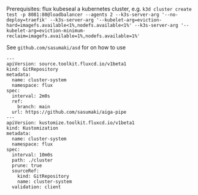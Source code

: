 Prerequisites:
  flux
  kubeseal
  a kubernetes cluster, e.g. `k3d cluster create test -p 8081:80@loadbalancer --agents 2 --k3s-server-arg '--no-deploy=traefik' --k3s-server-arg '--kubelet-arg=eviction-hard=imagefs.available<1%,nodefs.available<1%' --k3s-server-arg '--kubelet-arg=eviction-minimum-reclaim=imagefs.available=1%,nodefs.available=1%'`

See `github.com/sasumaki/asd` for on how to use


```
---
apiVersion: source.toolkit.fluxcd.io/v1beta1
kind: GitRepository
metadata:
  name: cluster-system
  namespace: flux
spec:
  interval: 2m0s
  ref:
    branch: main
  url: https://github.com/sasumaki/aiga-pipe
---
apiVersion: kustomize.toolkit.fluxcd.io/v1beta1
kind: Kustomization
metadata:
  name: cluster-system
  namespace: flux
spec:
  interval: 10m0s
  path: ./cluster
  prune: true
  sourceRef:
    kind: GitRepository
    name: cluster-system
  validation: client
```